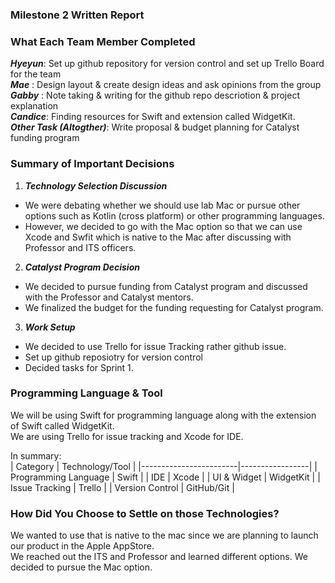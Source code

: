 ### Milestone 2 Written Report

### What Each Team Member Completed
***Hyeyun***: Set up github repository for version control and set up Trello Board for the team </br>
***Mae***   : Design layout & create design ideas and ask opinions from the group </br>
***Gabby*** : Note taking & writing for the github repo descriotion & project explanation </br>
***Candice***: Finding resources for Swift and extension called WidgetKit. </br>
***Other Task (Altogther)***: Write proposal & budget planning for Catalyst funding program</br>

### Summary of Important Decisions
1. ***Technology Selection Discussion*** </br>
- We were debating whether we should use lab Mac or pursue other options such as Kotlin (cross platform) or other programming languages. </br>
- However, we decided to go with the Mac option so that we can use Xcode and Swfit which is native to the Mac after discussing with Professor and ITS officers.
2. ***Catalyst Program Decision***</br> 
- We decided to pursue funding from Catalyst program and discussed with the Professor and Catalyst mentors.</br> 
- We finalized the budget for the funding requesting for Catalyst program.
3. ***Work Setup*** </br>
- We decided to use Trello for issue Tracking rather github issue.
- Set up github reposiotry for version control
- Decided tasks for Sprint 1.
### Programming Language & Tool
We will be using Swift for programming language along with the extension of Swift called WidgetKit. </br>
We are using Trello for issue tracking and Xcode for IDE. </br>

In summary:</br>
| Category               | Technology/Tool |
|------------------------|-----------------|
| Programming Language   | Swift           |
| IDE                    | Xcode           |
| UI & Widget            | WidgetKit       |
| Issue Tracking         | Trello          |
| Version Control        | GitHub/Git      |


### How Did You Choose to Settle on those Technologies?
We wanted to use that is native to the mac since we are planning to launch our product in the Apple AppStore. </br>
We reached out the ITS and Professor and learned different options. We decided to pursue the Mac option. </br>

